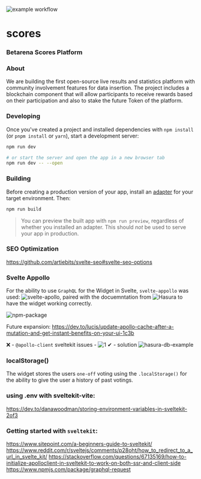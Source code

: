 ![example workflow](https://github.com/Betarena/scores/actions/workflows/docker-image.yml/badge.svg)

# scores
### Betarena Scores Platform

### About

We are building the first open-source live results and statistics platform with community involvement features for data insertion. The project includes a blockchain component that will allow participants to receive rewards based on their participation and also to stake the future Token of the platform.

### Developing

Once you've created a project and installed dependencies with `npm install` (or `pnpm install` or `yarn`), start a development server:

```bash
npm run dev

# or start the server and open the app in a new browser tab
npm run dev -- --open
```

### Building

Before creating a production version of your app, install an [adapter](https://kit.svelte.dev/docs#adapters) for your target environment. Then:

```bash
npm run build
```

> You can preview the built app with `npm run preview`, regardless of whether you installed an adapter. This should _not_ be used to serve your app in production.

### SEO Optimization

https://github.com/artiebits/svelte-seo#svelte-seo-options

### Svelte Appollo

For the ability to use `GraphQL` for the Widget in Svelte, `svelte-appollo` was used: ![svelte-apollo](https://github.com/timhall/svelte-apollo), paired with the docuemntation from ![`Hasura`](https://hasura.io/learn/graphql/svelte-apollo/queries/2-create-query/) to have the widget working correctly.

![npm-package](https://www.npmjs.com/package/svelte-apollo)

Future expansion: https://dev.to/lucis/update-apollo-cache-after-a-mutation-and-get-instant-benefits-on-your-ui-1c3b

❌ - `@apollo-client` sveltekit issues - ![1](https://github.com/timhall/svelte-apollo/issues/97)
✔ - solution ![hasura-db-example](https://rodneylab.com/use-apollo-client-sveltekit/)

### localStorage()

The widget stores the users `one-off` voting using the `.localStorage()` for the ability to give the user a history of past votings.

### using .env with sveltekit-vite:

https://dev.to/danawoodman/storing-environment-variables-in-sveltekit-2of3

### Getting started with `sveltekit`:

https://www.sitepoint.com/a-beginners-guide-to-sveltekit/
https://www.reddit.com/r/sveltejs/comments/p28oht/how_to_redirect_to_a_url_in_svelte_kit/
https://stackoverflow.com/questions/67135169/how-to-initialize-apolloclient-in-sveltekit-to-work-on-both-ssr-and-client-side
https://www.npmjs.com/package/graphql-request